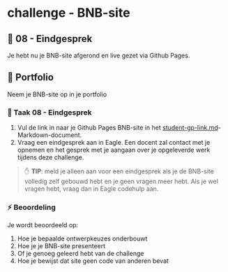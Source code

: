 # challenge - BNB-site
## :speech_balloon: 08 - Eindgesprek

Je hebt nu je BNB-site afgerond en live gezet via Github Pages.

## :octopus: Portfolio
Neem je BNB-site op in je portfolio
<!-- 1. Kunnen studenten dat? 2. Is het niet beter om ze de site in hun portfolio te laten presenteren. Dan borgen we dat ze dat bijhouden --> 

### :hammer: Taak 08 - Eindgesprek

1. Vul de link in naar je Github Pages BNB-site in het [student-gp-link.md](student-gp-link.md)-Markdown-document.
2. Vraag een eindgesprek aan in Eagle. Een docent zal contact met je opnemen en het gesprek met je aangaan over je opgeleverde werk tijdens deze challenge.

> :raised_hand: **TIP**: meld je alleen aan voor een eindgesprek als je de BNB-site volledig zelf gebouwd hebt en je geen vragen meer hebt. Als je wel vragen hebt, vraag dan in Eagle codehulp aan.

### :zap: Beoordeling

Je wordt beoordeeld op:  

1. Hoe je bepaalde ontwerpkeuzes onderbouwt
2. Hoe je je BNB-site presenteert
3. Of je genoeg geleerd hebt van de challenge
4. Hoe je bewijst dat site geen code van anderen bevat